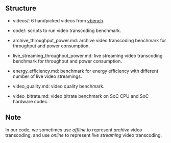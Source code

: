 ## Structure

- videos/: 6 handpicked videos from [vbench](http://arcade.cs.columbia.edu/vbench/).

- code/: scripts to run video transcoding benchmark.

- archive_throughput_power.md: archive video transcoding benchmark for throughput and power consumption.

- live_streaming_throughout_power.md: live streaming video transcoding benchmark for throughput and power consumption.

- energy_efficiency.md: benchmark for energy efficiency with different number of live video streamings.

- video_quality.md: video quality benchmark.

- video_bitrate.md: video bitrate benchmark on SoC CPU and SoC hardware codec.

## Note

In our code, we sometimes use *offline* to represent *archive* video transcoding, and use *online* to represent *live streaming* video transcoding.

